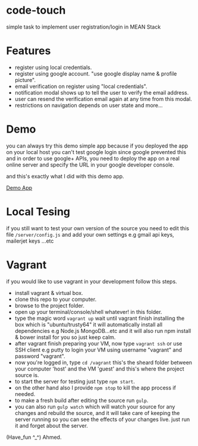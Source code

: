 # code-touch
simple task to implement user registration/login in MEAN Stack

# Features  

* register using local credentials. 
* register using google account. "use google display name & profile picture".
* email verification on register using "local credentials".
* notification modal shows up to tell the user to verify the email address.  
* user can resend the verification email again at any time from this modal.
* restrictions on navigation depends on user state and more...

# Demo

you can always try this demo simple app because if you deployed the app on your local host 
you can't test google login since google prevented this and in order to use google+ APIs,
you need to deploy the app on a real online server and specify the URL in your google developer console.

and this's exactly what I did with this demo app.

[Demo App](https://code-touch.herokuapp.com/)

# Local Tesing

if you still want to test your own version of the source you need to edit this file `/server/config.js`
and add your own settings e.g gmail api keys, mailerjet keys ...etc

# Vagrant

if you would like to use vagrant in your development follow this steps.

* install vagrant & virtual box.
* clone this repo to your computer.
* browse to the project folder.
* open up your terminal/console/shell whatever! in this folder.
* type the magic word `vagrant up` wait until vagrant finish installing the box which is "ubuntu/trusty64" 
it will automatically install all dependencies e.g Node.js MongoDB...etc and it will also run 
npm install & bower install for you so just keep calm.
* after vagrant finish preparing your VM, now type `vagrant ssh` or use SSH client e.g putty to login your VM 
using username "vagrant" and password "vagrant".
* now you're logged in, type `cd /vagrant` this's the sheard folder between your computer 'host' and the VM 'guest'
and this's where the project source is.
* to start the server for testing just type `npm start`.
* on the other hand also I provide `npm stop` to kill the app process if needed.
* to make a fresh build after editing the source run `gulp`.
* you can also run `gulp watch` which will watch your source for any changes and rebuild the source,
and it will take care of keeping the server running so you can see the effects of your changes live.
just run it and forget about the server. 




(Have_fun ^_^) Ahmed.
